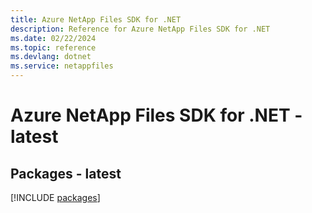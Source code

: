 ```yaml
---
title: Azure NetApp Files SDK for .NET
description: Reference for Azure NetApp Files SDK for .NET
ms.date: 02/22/2024
ms.topic: reference
ms.devlang: dotnet
ms.service: netappfiles
---
```

# Azure NetApp Files SDK for .NET - latest
## Packages - latest
[!INCLUDE [packages](netapp-files-index.md)]